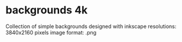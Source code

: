# backgrounds 4k
Collection of simple backgrounds designed with inkscape
resolutions: 3840x2160 pixels
image format: .png
